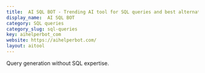 ```yaml
---
title:  AI SQL BOT - Trending AI tool for SQL queries and best alternatives
display_name:  AI SQL BOT
category: SQL queries
category_slug: sql-queries
key: aihelperbot_com
website: https://aihelperbot.com/
layout: aitool
---
```


Query generation without SQL expertise.
